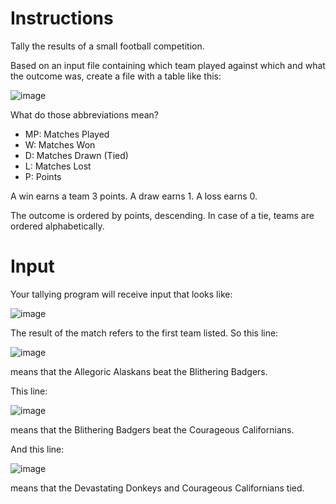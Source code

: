 # Instructions
Tally the results of a small football competition.

Based on an input file containing which team played against which and what the outcome was, create a file with a table like this:

![image](https://user-images.githubusercontent.com/54405665/209586593-667cd528-2863-4686-b4b0-35009ace41f6.png)

What do those abbreviations mean?

- MP: Matches Played
- W: Matches Won
- D: Matches Drawn (Tied)
- L: Matches Lost
- P: Points

A win earns a team 3 points. A draw earns 1. A loss earns 0.

The outcome is ordered by points, descending. In case of a tie, teams are ordered alphabetically.

# Input
Your tallying program will receive input that looks like:

![image](https://user-images.githubusercontent.com/54405665/209586622-79363b17-76f2-49cf-8a6a-f322992a0235.png)

The result of the match refers to the first team listed. So this line:

![image](https://user-images.githubusercontent.com/54405665/209586634-257abd38-056d-473e-9d37-3f043d088433.png)

means that the Allegoric Alaskans beat the Blithering Badgers.

This line:

![image](https://user-images.githubusercontent.com/54405665/209586643-1fa23b5e-46f3-4759-a9cb-0ec5d5ee26b1.png)

means that the Blithering Badgers beat the Courageous Californians.

And this line:

![image](https://user-images.githubusercontent.com/54405665/209586655-3c151f71-4254-41d8-aa81-2ff80887c158.png)

means that the Devastating Donkeys and Courageous Californians tied.
